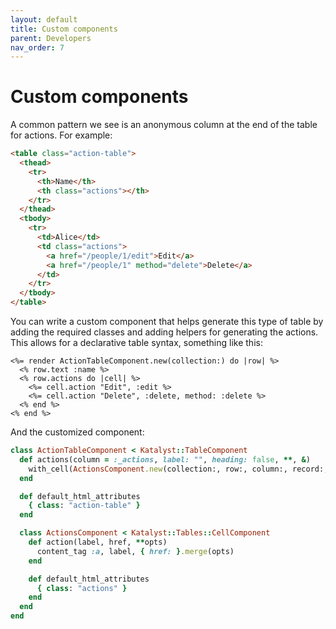 ```yaml
---
layout: default
title: Custom components
parent: Developers
nav_order: 7
---
```


# Custom components

A common pattern we see is an anonymous column at the end of the table for actions. For example:

```html
<table class="action-table">
  <thead>
    <tr>
      <th>Name</th>
      <th class="actions"></th>
    </tr>
  </thead>
  <tbody>
    <tr>
      <td>Alice</td>
      <td class="actions">
        <a href="/people/1/edit">Edit</a>
        <a href="/people/1" method="delete">Delete</a>
      </td>
    </tr>
  </tbody>
</table>
```

You can write a custom component that helps generate this type of table by
adding the required classes and adding helpers for generating the actions.
This allows for a declarative table syntax, something like this:

```erb
<%= render ActionTableComponent.new(collection:) do |row| %>
  <% row.text :name %>
  <% row.actions do |cell| %>
    <%= cell.action "Edit", :edit %>
    <%= cell.action "Delete", :delete, method: :delete %>
  <% end %>
<% end %>
```

And the customized component:

```ruby
class ActionTableComponent < Katalyst::TableComponent
  def actions(column = :_actions, label: "", heading: false, **, &)
    with_cell(ActionsComponent.new(collection:, row:, column:, record:, label:, heading:, **), &)
  end

  def default_html_attributes
    { class: "action-table" }
  end

  class ActionsComponent < Katalyst::Tables::CellComponent
    def action(label, href, **opts)
      content_tag :a, label, { href: }.merge(opts)
    end

    def default_html_attributes
      { class: "actions" }
    end
  end
end
```
